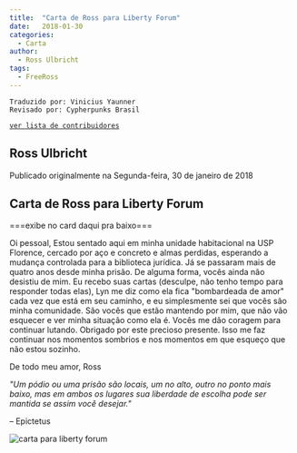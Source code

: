 ```yaml
---
title:  "Carta de Ross para Liberty Forum"
date:   2018-01-30
categories:
  - Carta
author:
  - Ross Ulbricht
tags:
  - FreeRoss
---
```


```
Traduzido por: Vinicius Yaunner
Revisado por: Cypherpunks Brasil
```
[```ver lista de contribuidores```](/about/#contribuidores)

## Ross Ulbricht
Publicado originalmente na Segunda-feira, 30 de janeiro de 2018

## Carta de Ross para Liberty Forum
===exibe no card daqui pra baixo===

Oi pessoal,
Estou sentado aqui em minha unidade habitacional na USP Florence, cercado por aço e concreto e almas perdidas, esperando a mudança controlada para a biblioteca jurídica. Já se passaram mais de quatro anos desde minha prisão. De alguma forma, vocês ainda não desistiu de mim. Eu recebo suas cartas (desculpe, não tenho tempo para responder todas elas), Lyn me diz como ela fica "bombardeada de amor" cada vez que está em seu caminho, e eu simplesmente sei que vocês são minha comunidade. São vocês que estão mantendo por mim, que não vão esquecer e ver minha situação como ela é.
Vocês me dão coragem para continuar lutando. Obrigado por este precioso presente. Isso me faz continuar nos momentos sombrios e nos momentos em que esqueço que não estou sozinho.

De todo meu amor,
Ross

_"Um pódio ou uma prisão são locais, um no alto, outro no ponto mais baixo, mas em ambos os lugares sua liberdade de escolha pode ser mantida se assim você desejar."_

– Epictetus

![carta para liberty forum](../stuff//Liberty_Forum_letter_2018.jpg)